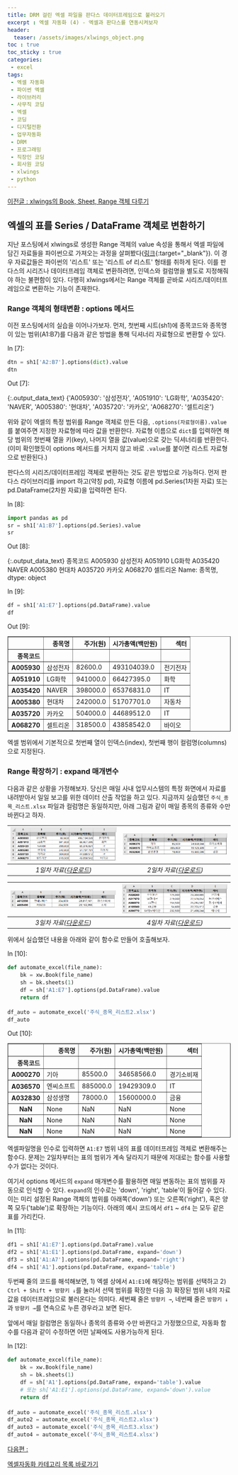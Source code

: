 ```yaml
---
title: DRM 걸린 엑셀 파일을 판다스 데이터프레임으로 불러오기 
excerpt : 엑셀 자동화 (4) - 엑셀과 판다스를 연동시켜보자 
header:
  teaser: /assets/images/xlwings_object.png
toc : true
toc_sticky : true
categories: 
 - excel
tags:
 - 엑셀 자동화
 - 파이썬 엑셀
 - 라이브러리
 - 사무직 코딩
 - 엑셀
 - 코딩
 - 디지털전환
 - 업무자동화
 - DRM
 - 프로그래밍
 - 직장인 코딩
 - 회사원 코딩
 - xlwings
 - python
---
```


[이전글 : xlwings의 Book, Sheet, Range 객체 다루기](/excel/excel3)

## 엑셀의 표를 Series / DataFrame 객체로 변환하기

지난 포스팅에서 xlwings로 생성한 Range 객체의 value 속성을 통해서 엑셀 파일에 담긴 자료들을
파이썬으로 가져오는 과정을 살펴봤다([링크](/excel/excel3/#range-객체/){:target="_blank"}). 이 경우 자료값들은
파이썬의 '리스트' 또는 '리스트 of 리스트' 형태를 취하게 된다. 이를 판다스의 시리즈나 데이터프레임 객체로
변환하려면, 인덱스와 컬럼명을 별도로 지정해줘야 하는 불편함이 있다. 다행히 xlwings에서는 Range 객체를 
곧바로 시리즈/데이터프레임으로 변환하는 기능이 존재한다.

### Range 객체의 형태변환 : options 메서드 

이전 포스팅에서의 실습을 이어나가보자. 먼저, 첫번째 시트(sh1)에 종목코드와 종목명이 있는 범위(A1:B7)를 다음과 같은 
방법을 통해 딕셔너리 자료형으로 변환할 수 있다.

<div class="prompt input_prompt">
In&nbsp;[7]:
</div>

```python
dtn = sh1['A2:B7'].options(dict).value
dtn
```

<div class="prompt output_prompt">
Out&nbsp;[7]:
</div>




{:.output_data_text}
    {'A005930': '삼성전자',
     'A051910': 'LG화학',
     'A035420': 'NAVER',
     'A005380': '현대차',
     'A035720': '카카오',
     'A068270': '셀트리온'}



위와 같이 엑셀의 특정 범위를 Range 객체로 만든 다음, `.options(자료형이름).value`를 붙여주면 지정한 자료형에 따라
값을 반환한다. 자료형 이름으로 `dict`를 입력하면 해당 범위의 첫번째 열을 키(key), 나머지 열을 값(value)으로 갖는 
딕셔너리를 반환한다. (이미 확인했듯이 options 메서드를 거치지 않고 바로 `.value`를 붙이면 리스트 자료형으로 반환된다.)

판다스의 시리즈/데이터프레임 객체로 변환하는 것도 같은 방법으로 가능하다. 먼저 판다스 라이브러리를 import 하고(약칭 pd), 자료형 이름에
pd.Series(1차원 자료) 또는 pd.DataFrame(2차원 자료)을 입력하면 된다.  

<div class="prompt input_prompt">
In&nbsp;[8]:
</div>

```python
import pandas as pd
sr = sh1['A1:B7'].options(pd.Series).value
sr
```

<div class="prompt output_prompt">
Out&nbsp;[8]:
</div>




{:.output_data_text}
    종목코드
    A005930     삼성전자
    A051910     LG화학
    A035420    NAVER
    A005380      현대차
    A035720      카카오
    A068270     셀트리온
    Name: 종목명, dtype: object



<div class="prompt input_prompt">
In&nbsp;[9]:
</div>

```python
df = sh1['A1:E7'].options(pd.DataFrame).value
df
```

<div class="prompt output_prompt">
Out&nbsp;[9]:
</div>

<div markdown="0">
<div>
<style scoped>
    .dataframe tbody tr th:only-of-type {
        vertical-align: middle;
    }

    .dataframe tbody tr th {
        vertical-align: top;
    }

    .dataframe thead th {
        text-align: right;
    }
</style>
<table border="1" class="dataframe">
  <thead>
    <tr style="text-align: right;">
      <th></th>
      <th>종목명</th>
      <th>주가(원)</th>
      <th>시가총액(백만원)</th>
      <th>섹터</th>
    </tr>
    <tr>
      <th>종목코드</th>
      <th></th>
      <th></th>
      <th></th>
      <th></th>
    </tr>
  </thead>
  <tbody>
    <tr>
      <th>A005930</th>
      <td>삼성전자</td>
      <td>82600.0</td>
      <td>493104039.0</td>
      <td>전기전자</td>
    </tr>
    <tr>
      <th>A051910</th>
      <td>LG화학</td>
      <td>941000.0</td>
      <td>66427395.0</td>
      <td>화학</td>
    </tr>
    <tr>
      <th>A035420</th>
      <td>NAVER</td>
      <td>398000.0</td>
      <td>65376831.0</td>
      <td>IT</td>
    </tr>
    <tr>
      <th>A005380</th>
      <td>현대차</td>
      <td>242000.0</td>
      <td>51707701.0</td>
      <td>자동차</td>
    </tr>
    <tr>
      <th>A035720</th>
      <td>카카오</td>
      <td>504000.0</td>
      <td>44689512.0</td>
      <td>IT</td>
    </tr>
    <tr>
      <th>A068270</th>
      <td>셀트리온</td>
      <td>318500.0</td>
      <td>43858542.0</td>
      <td>바이오</td>
    </tr>
  </tbody>
</table>
</div>
</div>


엑셀 범위에서 기본적으로 첫번째 열이 인덱스(index), 첫번째 행이 컬럼명(columns)으로 지정된다.    

### Range 확장하기 : expand 매개변수

다음과 같은 상황을 가정해보자. 당신은 매일 사내 업무시스템의 특정 화면에서 자료를 내려받아서 일일 보고를 위한
데이터 산출 작업을 하고 있다. 지금까지 실습했던 `주식_종목_리스트.xlsx` 파일과 컬럼명은 동일하지만,
아래 그림과 같이 매일 종목의 종류와 수만 바뀐다고 하자.

|![xlwings_expand1](/assets/images/xlwings_expand1.png)|![xlwings_expand2](/assets/images/xlwings_expand2.png)|
|:---:|:---:|
|_1일차 자료([다운로드](/assets/excel/주식_종목_리스트.xlsx))_|_2일차 자료([다운로드](/assets/excel/주식_종목_리스트2.xlsx))_|

|![xlwings_expand3](/assets/images/xlwings_expand3.png)|![xlwings_expand4](/assets/images/xlwings_expand4.png)|
|:---:|:---:|
|_3일차 자료([다운로드](/assets/excel/주식_종목_리스트3.xlsx))_|_4일차 자료([다운로드](/assets/excel/주식_종목_리스트4.xlsx))_|

위에서 실습했던 내용을 아래와 같이 함수로 만들어 호출해보자.

<div class="prompt input_prompt">
In&nbsp;[10]:
</div>

```python
def automate_excel(file_name):
    bk = xw.Book(file_name)
    sh = bk.sheets(1)
    df = sh['A1:E7'].options(pd.DataFrame).value
    return df

df_auto = automate_excel('주식_종목_리스트2.xlsx')
df_auto
```

<div class="prompt output_prompt">
Out&nbsp;[10]:
</div>




<div markdown="0">
<div>
<style scoped>
    .dataframe tbody tr th:only-of-type {
        vertical-align: middle;
    }

    .dataframe tbody tr th {
        vertical-align: top;
    }

    .dataframe thead th {
        text-align: right;
    }
</style>
<table border="1" class="dataframe">
  <thead>
    <tr style="text-align: right;">
      <th></th>
      <th>종목명</th>
      <th>주가(원)</th>
      <th>시가총액(백만원)</th>
      <th>섹터</th>
    </tr>
    <tr>
      <th>종목코드</th>
      <th></th>
      <th></th>
      <th></th>
      <th></th>
    </tr>
  </thead>
  <tbody>
    <tr>
      <th>A000270</th>
      <td>기아</td>
      <td>85500.0</td>
      <td>34658566.0</td>
      <td>경기소비재</td>
    </tr>
    <tr>
      <th>A036570</th>
      <td>엔씨소프트</td>
      <td>885000.0</td>
      <td>19429309.0</td>
      <td>IT</td>
    </tr>
    <tr>
      <th>A032830</th>
      <td>삼성생명</td>
      <td>78000.0</td>
      <td>15600000.0</td>
      <td>금융</td>
    </tr>
    <tr>
      <th>NaN</th>
      <td>None</td>
      <td>NaN</td>
      <td>NaN</td>
      <td>None</td>
    </tr>
    <tr>
      <th>NaN</th>
      <td>None</td>
      <td>NaN</td>
      <td>NaN</td>
      <td>None</td>
    </tr>
    <tr>
      <th>NaN</th>
      <td>None</td>
      <td>NaN</td>
      <td>NaN</td>
      <td>None</td>
    </tr>
  </tbody>
</table>
</div>
</div>



엑셀파일명을 인수로 입력하면 `A1:E7` 범위 내의 표를 데이터프레임 객체로 변환해주는 함수다. 문제는 2일차부터는
표의 범위가 계속 달라지기 때문에 저대로는 함수를 사용할 수가 없다는 것이다.

여기서 options 메서드의 `expand` 매개변수를 활용하면 매일 변동하는 표의 범위를 자동으로 인식할 수 있다. 
`expand`의 인수로는 'down', 'right', 'table'이 들어갈 수 있다. 이는 미리 설정된
Range 객체의 범위를 아래쪽('down') 또는 오른쪽('right'), 혹은 양쪽 모두('table')로 확장하는 기능이다. 아래의
예시 코드에서 `df1` ~ `df4` 는 모두 같은 표를 가리킨다. 

<div class="prompt input_prompt">
In&nbsp;[11]:
</div>

```python
df1 = sh1['A1:E7'].options(pd.DataFrame).value
df2 = sh1['A1:E1'].options(pd.DataFrame, expand='down')
df3 = sh1['A1:A7'].options(pd.DataFrame, expand='right')
df4 = sh1['A1'].options(pd.DataFrame, expand='table')
```


두번째 줄의 코드를 해석해보면, 1) 엑셀 상에서 `A1:E1`에 해당하는 범위를 선택하고 2) `Ctrl + Shift + 방향키 ↓`를 눌러서
선택 범위를 확장한 다음 3) 확장된 범위 내의 자료값을 데이터프레임으로 불러온다는 의미다. 세번째 줄은 `방향키 →`, 네번째 줄은 `방향키 ↓` 과 `방향키 →`를
연속으로 누른 경우라고 보면 된다.

앞에서 매일 컬럼명은 동일하나 종목의 종류와 수만 바뀐다고 가정했으므로, 자동화 함수를 다음과 같이 수정하면 어떤 날짜에도
사용가능하게 된다.

<div class="prompt input_prompt">
In&nbsp;[12]:
</div>

```python
def automate_excel(file_name):
    bk = xw.Book(file_name)
    sh = bk.sheets(1)
    df = sh['A1'].options(pd.DataFrame, expand='table').value
    # 또는 sh['A1:E1'].options(pd.DataFrame, expand='down').value
    return df

df_auto = automate_excel('주식_종목_리스트.xlsx')
df_auto2 = automate_excel('주식_종목_리스트2.xlsx')
df_auto3 = automate_excel('주식_종목_리스트3.xlsx')
df_auto4 = automate_excel('주식_종목_리스트4.xlsx')
```

[다음편 : ](/excel/excel5)

[엑셀자동화 카테고리 목록 바로가기](/excel)
